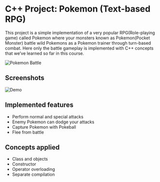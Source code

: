 # C++ Project: Pokemon (Text-based RPG)

This project is a simple implementation of a very popular RPG(Role-playing game) called Pokemon where your monsters known as Pokemon(Pocket Monster) battle wild Pokemons as a Pokemon trainer through turn-based combat. Here only the battle gameplay is implemented with C++ concepts that we’ve learned so far in this course.

![Pokemon Battle](https://upload.wikimedia.org/wikipedia/en/thumb/f/f0/Pok%C3%A9mon_FireRed_first_battle.png/220px-Pok%C3%A9mon_FireRed_first_battle.png)

## Screenshots
![Demo](https://github.com/nzh0172/Pokemon/assets/69677589/0d39acef-eee7-4fe7-b7f0-f612b968d705)

## Implemented features
- Perform normal and special attacks
- Enemy Pokemon can dodge your attacks
- Capture Pokemon with Pokeball
- Flee from battle

## Concepts applied
- Class and objects
- Constructor
- Operator overloading
- Separate compilation




  
